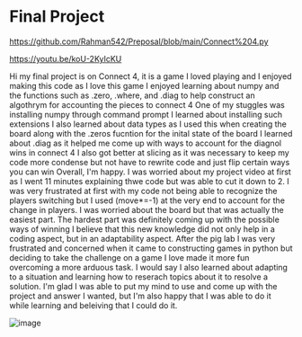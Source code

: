 # Final Project 
https://github.com/Rahman542/Preposal/blob/main/Connect%204.py


https://youtu.be/koU-2KyIcKU

Hi my final project is on Connect 4, it is a game I loved playing and I enjoyed making this code as I love this game
I enjoyed learning about numpy and the functions such as .zero, .where, and .diag to help construct an algothrym for accounting the pieces to connect 4
One of my stuggles was installing numpy through command prompt
I learned about installing such extensions
I also learned about data types as I used this when creating the board along with the .zeros fucntion for the inital state of the board
I learned about .diag as it helped me come up with ways to account for the diagnol wins in connect 4
I also got better at slicing as it was necessary to keep my code more condense but not have to rewrite code and just flip certain ways you can win
Overall, I'm happy. I was worried about my project video at first as I went 11 minutes explaining thwe code but was able to cut it down to 2. I was very frustrated at first with my code 
not being able to recognize the players switching but I used (move*=-1) at the very end to account for the change in players.
I was worried about the board but that was actually the easiest part.
The hardest part was definitely coming up with the possible ways of winning
I believe that this new knowledge did not only help in a coding aspect, but in an adaptability aspect. 
After the pig lab I was very frustrated and concerned when it came to constructing games in python but deciding to take the challenge on a game I love made it more fun overcoming
a more arduous task. I would say I also learned about adapting  to a situation and learning how to reserach topics about it to resolve a solution. I'm glad I was able to put my
mind to use and come up with the project and answer I wanted, but I'm also happy that I was able to do it while learning and beleiving that I could do it.

![image](https://user-images.githubusercontent.com/81891108/116183563-18976600-a6ec-11eb-8d6d-962b78245ad1.png)
